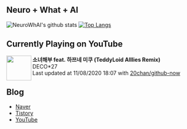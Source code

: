## Neuro + What + AI

![NeuroWhAI's github stats](https://github-readme-stats.vercel.app/api?username=neurowhai&count_private=true&show_icons=true)
[![Top Langs](https://github-readme-stats.vercel.app/api/top-langs/?username=neurowhai&layout=compact)](https://github.com/anuraghazra/github-readme-stats)

## Currently Playing on YouTube

[<img align="left" height="65" src="https://yt3.ggpht.com/a/AATXAJwwou8oKAPSjmntyAhE2lgDA6JBBhzZXFAbS6y2=s88-c-k-c0xffffffff-no-nd-rj-mo">](https://www.youtube.com/channel/UCGmO0S4S-AunjRdmxA6TQYg)

**소녀해부 feat. 하쯔네 미쿠 (TeddyLoid Alllies Remix)**  
DECO*27  
Last updated at 11/08/2020 18:07 with [20chan/github-now](https://github.com/20chan/github-now)

## Blog

- [Naver](http://blog.naver.com/neurowhai)
- [Tistory](http://neurowhai.tistory.com/)
- [YouTube](https://www.youtube.com/channel/UCB_v1xU6laBHOeH6z4L-Mtw)
